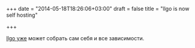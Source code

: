+++
date = "2014-05-18T18:26:06+03:00"
draft = false
title = "llgo is now self hosting"

+++

<p><a href="https://groups.google.com/forum/#!topic/llgo-dev/8uBfmIkGM88/discussion">llgo уже</a> может собрать сам себя и все зависимости.</p>

